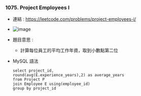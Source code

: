 ### 1075. Project Employees I
* 連結 : https://leetcode.com/problems/project-employees-i/
* ![image](https://github.com/Ricky7737/LeetCodeSQLPractise/assets/58324475/95d99601-cb30-4b41-b058-7b494b0619ed)

* 題目意思 :
  * 計算每位員工的平均工作年資，取到小數點第二位

* MySQL 語法
  ```
  select project_id,
  round(avg(E.experience_years),2) as average_years
  from Project P
  join Employee E using(employee_id)
  group by project_id
  ```
